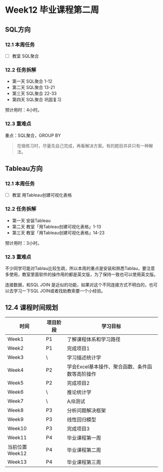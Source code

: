 # Week12 毕业课程第二周

## SQL方向

### 12.1 本周任务

  - [ ] 教室 SQL聚合


### 12.2 任务拆解
  - 第一天 SQL聚合 1-12
  - 第二天 SQL聚合 13-21
  - 第三天 SQL聚合 22-33
  - 第四天 SQL聚合 巩固复习

预计用时：4小时。
### 12.3 重难点

重点：SQL聚合，GROUP BY

> 在做练习时，尽量先自己完成，再看解决方案。有的题目并非只有一种解法。

## Tableau方向

### 12.1 本周任务

  - [ ] 教室 用Tableau创建可视化表格

### 12.2 任务拆解
  - 第一天 安装Tableau
  - 第二天 教室「用Tableau创建可视化表格」1-13
  - 第三天 教室「用Tableau创建可视化表格」14-23

预计用时：3小时。

### 12.3 重难点

不少同学可能对Tablau比较生疏，所以本周的重点是安装和熟悉Tablau，要注意多使用，教室里面软件的操作用的都是英文版，为了保持一致也可以使用英文版。

连接数据，和SQL JOIN 是近似的功能，如果对这个不同连接方式不明白的，也可以去学习一下SQL JOIN或者找助教索要一个小经验。

## 12.4 课程时间规划

时间|项目阶段|学习目标
---|---|---
Week1| P1|了解课程体系和学习路径
Week2|P1|完成项目1
Week3|\ |学习描述统计学
Week4|P2|学会Excel基本操作、聚合函数、条件函数等高阶操作
Week5|P2|完成项目2
Week6|\ |推论统计学
Week7|\ |A/B测试
Week8|P3|分析问题解决框架
Week9|P3|线性回归模型
Week10|P3|完成项目3
Week11|P4|毕业课程第一周
当前位置Week12|P4|毕业课程第二周
Week13|P4|毕业课程第三周
